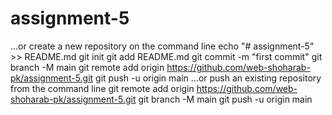 # assignment-5
…or create a new repository on the command line
echo "# assignment-5" >> README.md
git init
git add README.md
git commit -m "first commit"
git branch -M main
git remote add origin https://github.com/web-shoharab-pk/assignment-5.git
git push -u origin main
…or push an existing repository from the command line
git remote add origin https://github.com/web-shoharab-pk/assignment-5.git
git branch -M main
git push -u origin main